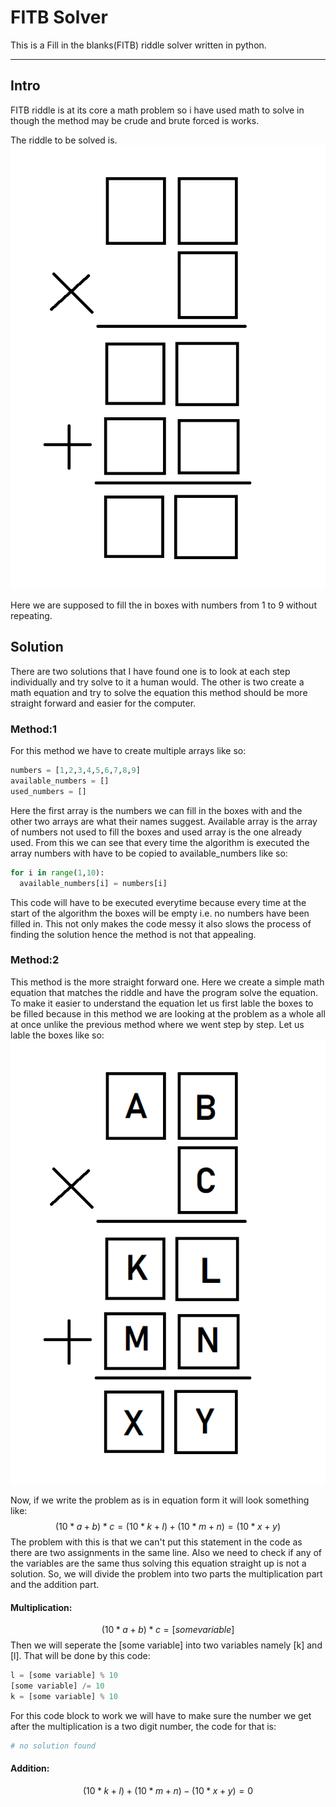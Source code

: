 # FITB Solver
This is a Fill in the blanks(FITB) riddle solver written in python.

---

## Intro 
FITB riddle is at its core a math problem so i have used math to solve in though the method may be crude and brute forced is works.

The riddle to be solved is.
![Alt text](img.png)

Here we are supposed to fill the in boxes with numbers from 1 to 9 without repeating.

## Solution
There are two solutions that I have found one is to look at each step individually and try solve to it a human would.
The other is two create a math equation and try to solve the equation this method should be more straight forward and easier for the computer.

### Method:1
For this method we have to create multiple arrays like so:
``` python
numbers = [1,2,3,4,5,6,7,8,9]
available_numbers = []
used_numbers = []
```
Here the first array is the numbers we can fill in the boxes with and the other two arrays are what their names suggest.
Available array is the array of numbers not used to fill the boxes and used array is the one already used.
From this we can see that every time the algorithm is executed the array numbers with have to be copied to available_numbers like so:
```python
for i in range(1,10):
  available_numbers[i] = numbers[i]
```
This code will have to be executed everytime because every time at the start of the algorithm the boxes will be empty i.e. no numbers have been filled in.
This not only makes the code messy it also slows the process of finding the solution hence the method is not that appealing.

### Method:2
This method is the more straight forward one. Here we create a simple math equation that matches the riddle and have the program solve the equation. To make it easier to understand the equation let us first lable the boxes to be filled because in this method we are looking at the problem as a whole all at once unlike the previous method where we went step by step. Let us lable the boxes like so:
![Alt text](img_lableded.png)

Now, if we write the problem as is in equation form it will look something like:
$$(10*a+b)*c = (10*k+l) + (10*m+n) = (10*x+y)$$
The problem with this is that we can't put this statement in the code as there are two assignments in the same line. Also we need to check if any of the variables are the same thus solving this equation straight up is not a solution.
So, we will divide the problem into two parts the multiplication part and the addition part.

#### Multiplication:
$$(10*a+b)*c = [some variable]$$
Then we will seperate the [some variable] into two variables namely [k] and [l].
That will be done by this code:
```python
l = [some variable] % 10
[some variable] /= 10
k = [some variable] % 10
```
For this code block to work we will have to make sure the number we get after the multiplication is a two digit number, the code for that is:
```python
# no solution found
```

#### Addition:
$$(10*k+l) + (10*m+n) - (10*x+y) = 0$$

